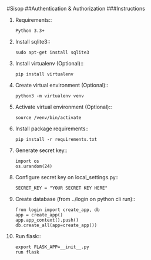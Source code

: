 #Sisop
##Authentication & Authorization
###Instructions

1. Requirements::
    ~~~~
   Python 3.3+
    ~~~~
   
2. Install sqlite3::
    ~~~~
    sudo apt-get install sqlite3
    ~~~~
   
3. Install virtualenv (Optional)::
    ~~~~
    pip install virtualenv
    ~~~~
   
4. Create virtual environment (Optional)::
    ~~~~
    python3 -m virtualenv venv
   ~~~~

5. Activate virtual environment (Optional)::
    ~~~~
    source /venv/bin/activate
   ~~~~

6. Install package requirements::
    ~~~~
    pip install -r requirements.txt
   ~~~~

7. Generate secret key::

    ~~~~
   import os 
   os.urandom(24)
   ~~~~

8. Configure secret key on local_settings.py::

    `SECRET_KEY = "YOUR SECRET KEY HERE"`

9. Create database (from ../login on python cli run)::
    ~~~~
    from login import create_app, db
    app = create_app()
    app.app_context().push()
    db.create_all(app=create_app())
   ~~~~

10. Run flask::
    ~~~~
    export FLASK_APP=__init__.py
    run flask
    ~~~~